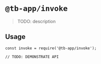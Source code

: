# `@tb-app/invoke`

> TODO: description

## Usage

```
const invoke = require('@tb-app/invoke');

// TODO: DEMONSTRATE API
```
